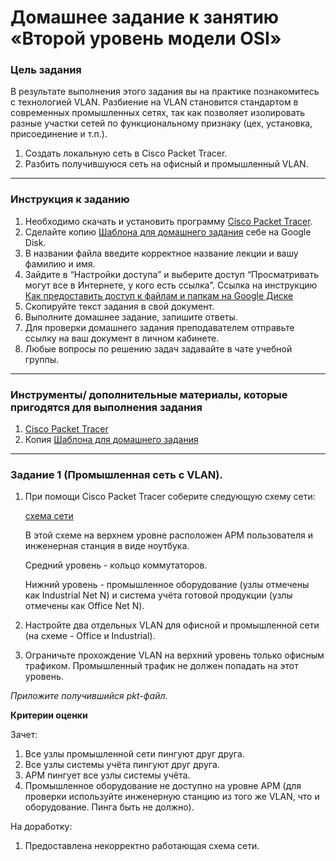 # Домашнее задание к занятию «Второй уровень модели OSI»

### Цель задания

В результате выполнения этого задания вы на практике познакомитесь с технологией VLAN.
Разбиение на VLAN становится стандартом в современных промышленных сетях, так как позволяет изолировать разные участки сетей по функциональному признаку (цех, установка, присоединение и т.п.).

1. Создать локальную сеть в Cisco Packet Tracer.
2. Разбить получившуюся сеть на офисный и промышленный VLAN.

------

### Инструкция к заданию

1. Необходимо скачать и установить программу [Cisco Packet Tracer](https://www.netacad.com/ru/courses/packet-tracer).
2. Сделайте копию [Шаблона для домашнего задания](https://docs.google.com/document/d/1sz9AhZAUyjkx_8pfPqqBh3Ocoxoh0MB49HOe99KRaw4/edit?usp=sharing) себе на Google Disk.
3. В названии файла введите корректное название лекции и вашу фамилию и имя.
4. Зайдите в “Настройки доступа” и выберите доступ “Просматривать могут все в Интернете, у кого есть ссылка”. Ссылка на инструкцию [Как предоставить доступ к файлам и папкам на Google Диске](https://support.google.com/docs/answer/2494822?hl=ru&co=GENIE.Platform%3DDesktop)
5. Скопируйте текст задания в свой документ.
6. Выполните домашнее задание, запишите ответы.
7. Для проверки домашнего задания преподавателем отправьте ссылку на ваш документ в личном кабинете.
8. Любые вопросы по решению задач задавайте в чате учебной группы.

------

### Инструменты/ дополнительные материалы, которые пригодятся для выполнения задания

1. [Cisco Packet Tracer](https://www.netacad.com/ru/courses/packet-tracer)
2. Копия [Шаблона для домашнего задания](https://docs.google.com/document/d/1sz9AhZAUyjkx_8pfPqqBh3Ocoxoh0MB49HOe99KRaw4/edit?usp=sharing)

------

### Задание 1 (Промышленная сеть с VLAN).

1. При помощи Cisco Packet Tracer соберите следующую схему сети:

   [схема сети](Net_2.JPG)

   В этой схеме на верхнем уровне расположен АРМ пользователя и инженерная станция в виде ноутбука.

   Средний уровень - кольцо коммутаторов.

   Нижний уровень - промышленное оборудование (узлы отмечены как Industrial Net N) и система учёта готовой продукции (узлы отмечены как Office Net N).

2. Настройте два отдельных VLAN для офисной и промышленной сети (на схеме - Office и Industrial).

3. Ограничьте прохождение VLAN на верхний уровень только офисным трафиком. Промышленный трафик не должен попадать на этот уровень.



*Приложите получившийся pkt-файл.*



**Критерии оценки**

Зачет:

1. Все узлы промышленной сети пингуют друг друга.
2. Все узлы системы учёта пингуют друг друга.
3. АРМ пингует все узлы системы учёта.
4. Промышленное оборудование не доступно на уровне АРМ (для проверки используйте инженерную станцию из того же VLAN, что и оборудование. Пинга быть не должно).

На доработку:

1. Предоставлена некорректно работающая схема сети.
